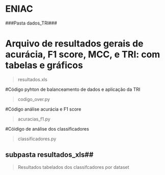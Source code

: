 # ENIAC

###Pasta dados_TRI###

# Arquivo de resultados gerais de acurácia, F1 score, MCC, e TRI: com tabelas e gráficos
> resultados.xls

#Código pyhton de balanceamento de dados e aplicação da TRI
> codigo_over.py

#Código análise acurácia e F1 score
> acuracias_f1.py

#Cóidigo de análise dos classificadores
> classificadores.py

## subpasta resultados_xls##
> Resultados tabelados dos classifcadores por dataset

